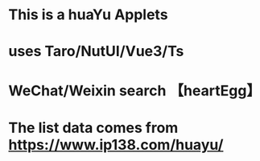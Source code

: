 # This is a huaYu Applets
# uses Taro/NutUI/Vue3/Ts
# WeChat/Weixin search 【heartEgg】
# The list data comes from https://www.ip138.com/huayu/
